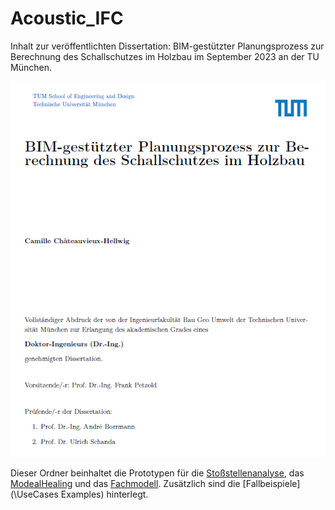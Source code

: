 # Acoustic_IFC
Inhalt zur veröffentlichten Dissertation:
 BIM-gestützter Planungsprozess zur Berechnung des Schallschutzes im Holzbau
im September 2023 an der TU München.

![BildErsteSeite](/Deckblatt.PNG)

Dieser Ordner beinhaltet die Prototypen für die [Stoßstellenanalyse](Prototypes/JunctionAnalysis/Prototype01), das [ModealHealing](Prototypes/ModelHealing/xbimModelHealing01) und das [Fachmodell](Prototypes/AcousticModel).
Zusätzlich sind die [Fallbeispiele](\UseCases Examples) hinterlegt.
